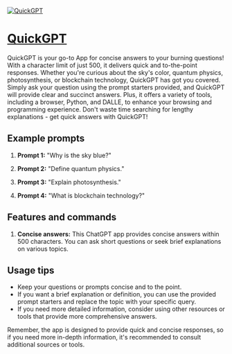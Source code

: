 [![QuickGPT](https://files.oaiusercontent.com/file-ExCQzzC8gsfIDE98kNr4EPar?se=2123-10-16T20%3A22%3A42Z&sp=r&sv=2021-08-06&sr=b&rscc=max-age%3D31536000%2C%20immutable&rscd=attachment%3B%20filename%3D3cbf2245-ad80-43c0-8a92-8c83cf7ea7be.png&sig=pC4%2BdnB3CQXgX%2B9k2PK6RrGiAyf9oQM8BEIFtkEaF0M%3D)](https://chat.openai.com/g/g-dTEo2dwj7-quickgpt)

# [QuickGPT](https://chat.openai.com/g/g-dTEo2dwj7-quickgpt)

QuickGPT is your go-to App for concise answers to your burning questions! With a character limit of just 500, it delivers quick and to-the-point responses. Whether you're curious about the sky's color, quantum physics, photosynthesis, or blockchain technology, QuickGPT has got you covered. Simply ask your question using the prompt starters provided, and QuickGPT will provide clear and succinct answers. Plus, it offers a variety of tools, including a browser, Python, and DALLE, to enhance your browsing and programming experience. Don't waste time searching for lengthy explanations - get quick answers with QuickGPT!

## Example prompts

1. **Prompt 1:** "Why is the sky blue?"

2. **Prompt 2:** "Define quantum physics."

3. **Prompt 3:** "Explain photosynthesis."

4. **Prompt 4:** "What is blockchain technology?"

## Features and commands

1. **Concise answers:** This ChatGPT app provides concise answers within 500 characters. You can ask short questions or seek brief explanations on various topics.

## Usage tips

- Keep your questions or prompts concise and to the point.
- If you want a brief explanation or definition, you can use the provided prompt starters and replace the topic with your specific query.
- If you need more detailed information, consider using other resources or tools that provide more comprehensive answers.

Remember, the app is designed to provide quick and concise responses, so if you need more in-depth information, it's recommended to consult additional sources or tools.